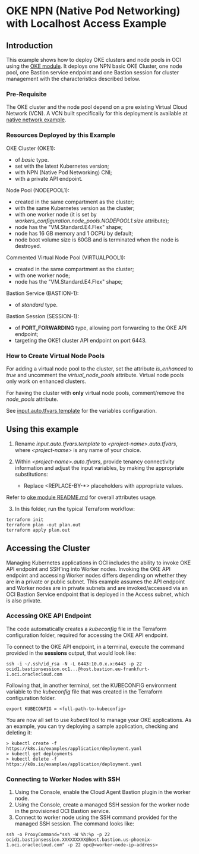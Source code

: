 # OKE NPN (Native Pod Networking) with Localhost Access Example

## Introduction

This example shows how to deploy OKE clusters and node pools in OCI using the [OKE module](../../..). It deploys one NPN basic OKE Cluster, one node pool, one Bastion service endpoint and one Bastion session for cluster management with the characteristics described below. 

### Pre-Requisite

The OKE cluster and the node pool depend on a pre existing Virtual Cloud Network (VCN). A VCN built specifically for this deployment is available at [native network example](https://github.com/oracle-quickstart/terraform-oci-cis-landing-zone-networking/tree/main/examples/oke-examples/native).

### Resources Deployed by this Example

OKE Cluster (OKE1):
- of *basic* type.
- set with the latest Kubernetes version;
- with NPN (Native Pod Networking) CNI;
- with a private API endpoint.

Node Pool (NODEPOOL1):
- created in the same compartment as the cluster;
- with the same Kubernetes version as the cluster;
- with one worker node (it is set by *workers_configuration.node_pools.NODEPOOL1.size* attribute);
- node has the "VM.Standard.E4.Flex" shape;
- node has 16 GB memory and 1 OCPU by default;
- node boot volume size is 60GB and is terminated when the node is destroyed.

Commented Virtual Node Pool (VIRTUALPOOL1):
- created in the same compartment as the cluster;
- with one worker node;
- node has the "VM.Standard.E4.Flex" shape;

Bastion Service (BASTION-1):
- of *standard* type.

Bastion Session (SESSION-1):
- of **PORT_FORWARDING** type, allowing port forwarding to the OKE API endpoint;
- targeting the OKE1 cluster API endpoint on port 6443.

### How to Create Virtual Node Pools

For adding a virtual node pool to the cluster, set the attribute *is_enhanced* to *true* and uncomment the *virtual_node_pools* attribute. Virtual node pools only work on enhanced clusters.

For having the cluster with **only** virtual node pools, comment/remove the *node_pools* attribute.

See [input.auto.tfvars.template](./input.auto.tfvars.template) for the variables configuration.

## Using this example
1. Rename *input.auto.tfvars.template* to *\<project-name\>.auto.tfvars*, where *\<project-name\>* is any name of your choice.

2. Within *\<project-name\>.auto.tfvars*, provide tenancy connectivity information and adjust the input variables, by making the appropriate substitutions:
   - Replace \<REPLACE-BY-\*\> placeholders with appropriate values. 
   
Refer to [oke module README.md](../../../README.md) for overall attributes usage.

3. In this folder, run the typical Terraform workflow:
```
terraform init
terraform plan -out plan.out
terraform apply plan.out
```

## Accessing the Cluster

Managing Kubernetes applications in OCI includes the ability to invoke OKE API endpoint and SSH'ing into Worker nodes. 
Invoking the OKE API endpoint and accessing Worker nodes differs depending on whether they are in a private or public subnet. This example assumes the API endpoint and Worker nodes are in private subnets and are invoked/accessed via an OCI Bastion Service endpoint that is deployed in the Access subnet, which is also private. 

### Accessing OKE API Endpoint

The code automatically creates a *kubeconfig* file in the Terraform configuration folder, required for accessing the OKE API endpoint.

To connect to the OKE API endpoint, in a terminal, execute the command provided in the **sessions** output, that would look like:
```
ssh -i ~/.ssh/id_rsa -N -L 6443:10.0.x.x:6443 -p 22 ocid1.bastionsession.oc1...@host.bastion.eu-frankfurt-1.oci.oraclecloud.com
```

Following that, in another terminal, set the KUBECONFIG environment variable to the *kubeconfig* file that was created in the Terraform configuration folder. 
```
export KUBECONFIG = <full-path-to-kubeconfig>
```

You are now all set to use *kubectl* tool to manage your OKE applications. As an example, you can try deploying a sample application, checking and deleting it: 
```
> kubectl create -f https://k8s.io/examples/application/deployment.yaml
> kubectl get deployments
> kubectl delete -f https://k8s.io/examples/application/deployment.yaml
```

### Connecting to Worker Nodes with SSH

1. Using the Console, enable the Cloud Agent Bastion plugin in the worker node.
2. Using the Console, create a managed SSH session for the worker node in the provisioned OCI Bastion service.
3. Connect to worker node using the SSH command provided for the managed SSH session. The command looks like:
```
ssh -o ProxyCommand="ssh -W %h:%p -p 22 ocid1.bastionsession.XXXXXXXXX@host.bastion.us-phoenix-1.oci.oraclecloud.com" -p 22 opc@<worker-node-ip-address>
```
